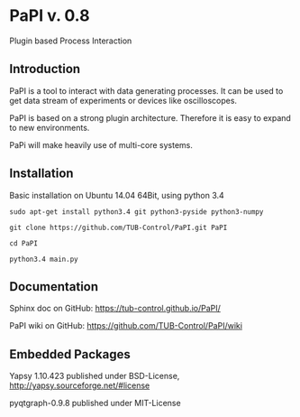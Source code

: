 PaPI v. 0.8
==================

Plugin based Process Interaction

Introduction
------
PaPI is a tool to interact with data generating processes. It can be used to get data stream of experiments or devices
like oscilloscopes.

PaPI is based on a strong plugin architecture. Therefore it is easy to expand to new environments.

PaPi will make heavily use of multi-core systems.

Installation
------
Basic installation on Ubuntu 14.04 64Bit, using python 3.4

`sudo apt-get install python3.4 git python3-pyside python3-numpy`

`git clone https://github.com/TUB-Control/PaPI.git PaPI`

`cd PaPI`

`python3.4 main.py`


Documentation
------

Sphinx doc on GitHub: https://tub-control.github.io/PaPI/

PaPI wiki on GitHub: https://github.com/TUB-Control/PaPI/wiki

Embedded Packages
------

Yapsy 1.10.423 published under BSD-License, http://yapsy.sourceforge.net/#license

pyqtgraph-0.9.8 published under MIT-License
